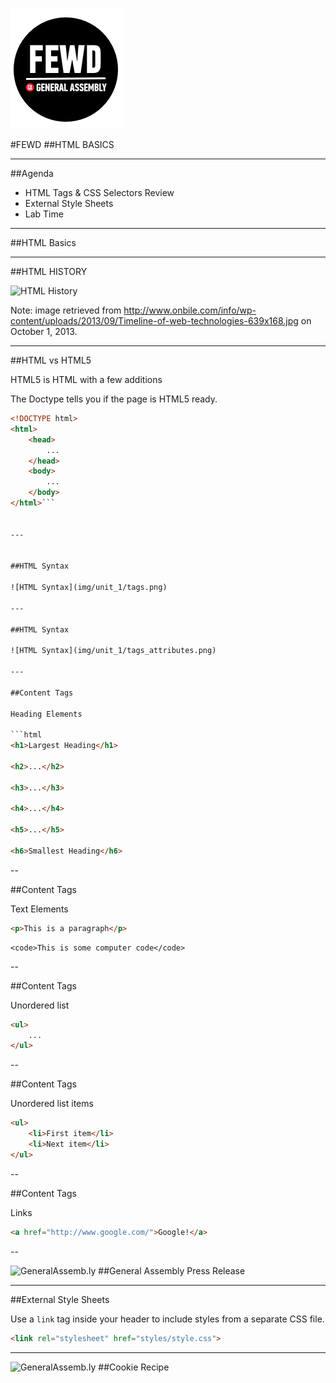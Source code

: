 ![GeneralAssemb.ly](img/icons/FEWD_Logo.png)

#FEWD
##HTML BASICS 

---


##Agenda

*	HTML Tags & CSS Selectors Review
*	External Style Sheets
*	Lab Time

---


##HTML Basics

---

##HTML HISTORY

![HTML History](img/unit_1/Timeline_of_web_technologies.jpg)

Note:
image retrieved from http://www.onbile.com/info/wp-content/uploads/2013/09/Timeline-of-web-technologies-639x168.jpg on October 1, 2013.

---


##HTML vs HTML5

HTML5 is HTML with a few additions

The Doctype tells you if the page is HTML5 ready.


```html
<!DOCTYPE html>
<html>
	<head>
		...
	</head>
	<body>
		...
	</body>
</html>```


---


##HTML Syntax

![HTML Syntax](img/unit_1/tags.png)

---

##HTML Syntax

![HTML Syntax](img/unit_1/tags_attributes.png)

---

##Content Tags

Heading Elements

```html
<h1>Largest Heading</h1>

<h2>...</h2>

<h3>...</h3>

<h4>...</h4>

<h5>...</h5>

<h6>Smallest Heading</h6>
```
--

##Content Tags

Text Elements

```html
<p>This is a paragraph</p>
```

```
<code>This is some computer code</code>
```

--

##Content Tags

Unordered list

```html
<ul>
	...
</ul>
```

--

##Content Tags

Unordered list items

```html
<ul>
	<li>First item</li>
	<li>Next item</li>
</ul>
```


--

##Content Tags

Links
```html
<a href="http://www.google.com/">Google!</a>
```


--

![GeneralAssemb.ly](img/icons/code_along.png)
##General Assembly Press Release

---


##External Style Sheets

Use a `link` tag inside your header to include styles from a separate CSS file.

```html
<link rel="stylesheet" href="styles/style.css">
``` 

---


![GeneralAssemb.ly](img/icons/exercise_icon_md.png)
##Cookie Recipe
